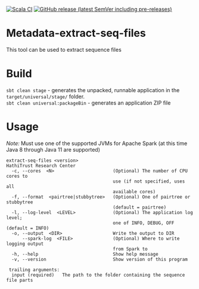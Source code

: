 [![Scala CI](https://github.com/htrc/Metadata-extract-seq-files/actions/workflows/ci.yml/badge.svg)](https://github.com/htrc/Metadata-extract-seq-files/actions/workflows/ci.yml)
[![GitHub release (latest SemVer including pre-releases)](https://img.shields.io/github/v/release/htrc/Metadata-extract-seq-files?include_prereleases&sort=semver)](https://github.com/htrc/Metadata-extract-seq-files/releases/latest)

# Metadata-extract-seq-files
This tool can be used to extract sequence files

# Build
`sbt clean stage` - generates the unpacked, runnable application in the `target/universal/stage/` folder.  
`sbt clean universal:packageBin` - generates an application ZIP file

# Usage
*Note:* Must use one of the supported JVMs for Apache Spark (at this time Java 8 through Java 11 are supported)
```text
extract-seq-files <version>
HathiTrust Research Center
  -c, --cores  <N>                      (Optional) The number of CPU cores to
                                        use (if not specified, uses all
                                        available cores)
  -f, --format  <pairtree|stubbytree>   (Optional) One of pairtree or stubbytree
                                        (default = pairtree)
  -l, --log-level  <LEVEL>              (Optional) The application log level;
                                        one of INFO, DEBUG, OFF (default = INFO)
  -o, --output  <DIR>                   Write the output to DIR
      --spark-log  <FILE>               (Optional) Where to write logging output
                                        from Spark to
  -h, --help                            Show help message
  -v, --version                         Show version of this program

 trailing arguments:
  input (required)   The path to the folder containing the sequence file parts
```
